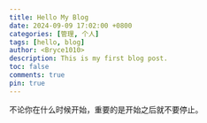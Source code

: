```yaml
---
title: Hello My Blog
date: 2024-09-09 17:02:00 +0800
categories: [管理, 个人]
tags: [hello, blog]
author: <Bryce1010>
description: This is my first blog post.
toc: false
comments: true
pin: true
---
```


不论你在什么时候开始，重要的是开始之后就不要停止。


